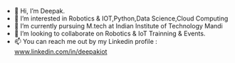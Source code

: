 - 👋 Hi, I’m Deepak.
- 👀 I’m interested in Robotics & IOT,Python,Data Science,Cloud Computing
- 🌱 I’m currently pursuing M.tech at Indian Institute of Technology Mandi
- 💞️ I’m looking to collaborate on Robotics & IoT Trainning & Events.
- 📫 You can reach me out by my Linkedin profile : www.linkedin.com/in/deepakiot

<!---
deepaksahiitm/deepaksahiitm is a ✨ special ✨ repository because its `README.md` (this file) appears on your GitHub profile.
You can click the Preview link to take a look at your changes.
--->
